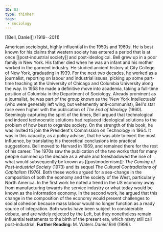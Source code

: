 ```yaml
---
ID: 83
type: thinker
tags: 
 - sociology
---
```


[[Bell, Daniel]] 
(1919--2011)


American sociologist, highly influential in the 1950s and 1960s. He is
best known for his claims that western society has entered a period that
is at once
[[post-industrial society]] and
post-ideological.
Bell grew up in a poor family in New York. His father died when he was
an infant and his mother worked in the garment industry. He studied
ancient history at City College of New York, graduating in 1939. For the
next two decades, he worked as a journalist, reporting on labour and
industrial issues, picking up some part-time teaching at the University
of Chicago and Columbia University along the way. In 1958 he made a
definitive move into academia, taking a full-time position at Columbia
in the Department of Sociology. Already prominent as a journalist, he
was part of the group known as the 'New York Intellectuals' (who were
generally left wing, but vehemently anti-communist), Bell's star rose
even higher with the publication of *The End of Ideology* (1960).
Seemingly capturing the spirit of the times, Bell argued that
technological and indeed technocratic solutions had replaced ideological
solutions to the problem of how best to organize society. On the
strength of this book, he was invited to join the President's Commission
on Technology in 1964. It was in this capacity, as a policy adviser,
that he was able to exert the most influence, by translating his
theoretical conclusions into practical suggestions. Bell moved to
Harvard in 1969, and remained there for the rest of his career.
The 1970s saw the publication of the two works that for many people
summed up the decade as a whole and foreshadowed the rise of what would
subsequently be known as
[[postmodernism]]: *The Coming of Post-industrial Society* (1973) and its sequel *The Cultural
Contradictions of Capitalism* (1976). Both these works argued for a
sea-change in the composition of both the economy and the society of the
West, particularly North America. In the first work he noted a trend in
the US economy away from manufacturing towards the service industry or
what today would be known as the information economy. In the second
work, he argued that this change in the composition of the economy would
present challenges to social cohesion because mass labour would no
longer function as a ready source of integration. Both works have been
subject to considerable debate, and are widely rejected by the Left, but
they nonetheless remain influential testaments to the birth of the
present era, which many still call post-industrial.
**Further Reading:** M. Waters *Daniel Bell* (1996).
